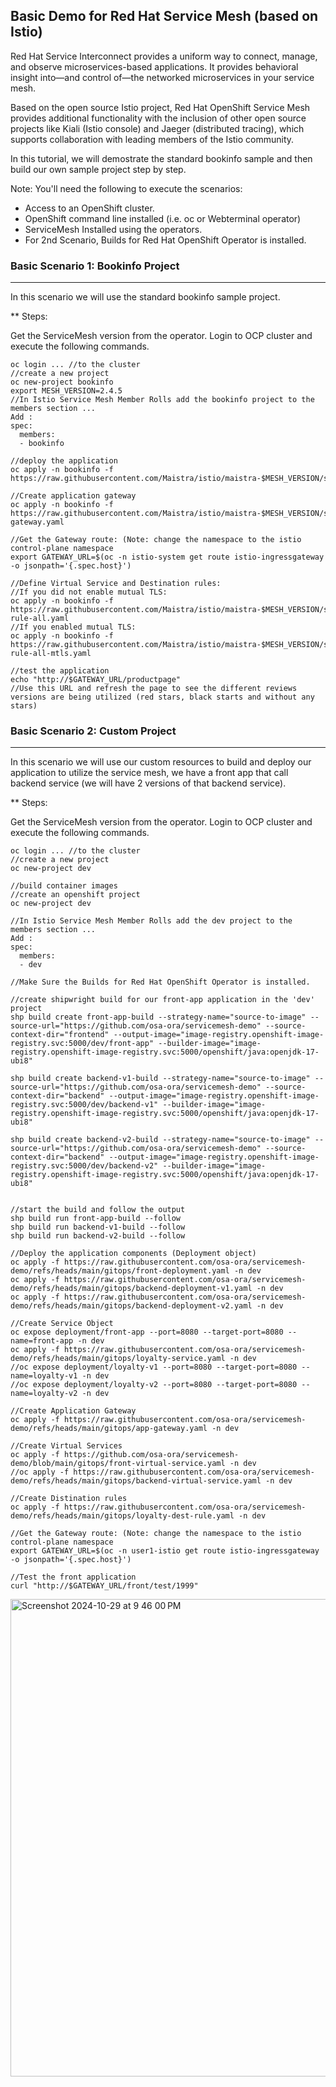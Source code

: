 ## Basic Demo for Red Hat Service Mesh (based on Istio)

Red Hat Service Interconnect provides a uniform way to connect, manage, and observe microservices-based applications. It provides behavioral insight into—and control of—the networked microservices in your service mesh.

Based on the open source Istio project, Red Hat OpenShift Service Mesh provides additional functionality with the inclusion of other open source projects like Kiali (Istio console) and Jaeger (distributed tracing), which supports collaboration with leading members of the Istio community.

In this tutorial, we will demostrate the standard bookinfo sample and then build our own sample project step by step.

Note: You'll need the following to execute the scenarios:
- Access to an OpenShift cluster.
- OpenShift command line installed (i.e. oc or Webterminal operator)
- ServiceMesh Installed using the operators.
- For 2nd Scenario, Builds for Red Hat OpenShift Operator is installed.
  
### Basic Scenario 1: Bookinfo Project
---

In this scenario we will use the standard bookinfo sample project.

** Steps:

Get the ServiceMesh version from the operator.
Login to OCP cluster and execute the following commands.

```
oc login ... //to the cluster
//create a new project
oc new-project bookinfo
export MESH_VERSION=2.4.5
//In Istio Service Mesh Member Rolls add the bookinfo project to the members section ...
Add :
spec:
  members:
  - bookinfo

//deploy the application
oc apply -n bookinfo -f https://raw.githubusercontent.com/Maistra/istio/maistra-$MESH_VERSION/samples/bookinfo/platform/kube/bookinfo.yaml

//Create application gateway
oc apply -n bookinfo -f https://raw.githubusercontent.com/Maistra/istio/maistra-$MESH_VERSION/samples/bookinfo/networking/bookinfo-gateway.yaml

//Get the Gateway route: (Note: change the namespace to the istio control-plane namespace
export GATEWAY_URL=$(oc -n istio-system get route istio-ingressgateway -o jsonpath='{.spec.host}')

//Define Virtual Service and Destination rules:
//If you did not enable mutual TLS:
oc apply -n bookinfo -f https://raw.githubusercontent.com/Maistra/istio/maistra-$MESH_VERSION/samples/bookinfo/networking/destination-rule-all.yaml 
//If you enabled mutual TLS:
oc apply -n bookinfo -f https://raw.githubusercontent.com/Maistra/istio/maistra-$MESH_VERSION/samples/bookinfo/networking/destination-rule-all-mtls.yaml 

//test the application
echo "http://$GATEWAY_URL/productpage"
//Use this URL and refresh the page to see the different reviews versions are being utilized (red stars, black starts and without any stars)
```


### Basic Scenario 2: Custom Project
---

In this scenario we will use our custom resources to build and deploy our application to utilize the service mesh, we have a front app that call backend service (we will have 2 versions of that backend service).

** Steps:

Get the ServiceMesh version from the operator.
Login to OCP cluster and execute the following commands.

```
oc login ... //to the cluster
//create a new project
oc new-project dev

//build container images
//create an openshift project
oc new-project dev

//In Istio Service Mesh Member Rolls add the dev project to the members section ...
Add :
spec:
  members:
  - dev

//Make Sure the Builds for Red Hat OpenShift Operator is installed.

//create shipwright build for our front-app application in the 'dev' project
shp build create front-app-build --strategy-name="source-to-image" --source-url="https://github.com/osa-ora/servicemesh-demo" --source-context-dir="frontend" --output-image="image-registry.openshift-image-registry.svc:5000/dev/front-app" --builder-image="image-registry.openshift-image-registry.svc:5000/openshift/java:openjdk-17-ubi8"

shp build create backend-v1-build --strategy-name="source-to-image" --source-url="https://github.com/osa-ora/servicemesh-demo" --source-context-dir="backend" --output-image="image-registry.openshift-image-registry.svc:5000/dev/backend-v1" --builder-image="image-registry.openshift-image-registry.svc:5000/openshift/java:openjdk-17-ubi8"

shp build create backend-v2-build --strategy-name="source-to-image" --source-url="https://github.com/osa-ora/servicemesh-demo" --source-context-dir="backend" --output-image="image-registry.openshift-image-registry.svc:5000/dev/backend-v2" --builder-image="image-registry.openshift-image-registry.svc:5000/openshift/java:openjdk-17-ubi8"


//start the build and follow the output
shp build run front-app-build --follow
shp build run backend-v1-build --follow
shp build run backend-v2-build --follow

//Deploy the application components (Deployment object)
oc apply -f https://raw.githubusercontent.com/osa-ora/servicemesh-demo/refs/heads/main/gitops/front-deployment.yaml -n dev
oc apply -f https://raw.githubusercontent.com/osa-ora/servicemesh-demo/refs/heads/main/gitops/backend-deployment-v1.yaml -n dev
oc apply -f https://raw.githubusercontent.com/osa-ora/servicemesh-demo/refs/heads/main/gitops/backend-deployment-v2.yaml -n dev

//Create Service Object
oc expose deployment/front-app --port=8080 --target-port=8080 --name=front-app -n dev
oc apply -f https://raw.githubusercontent.com/osa-ora/servicemesh-demo/refs/heads/main/gitops/loyalty-service.yaml -n dev
//oc expose deployment/loyalty-v1 --port=8080 --target-port=8080 --name=loyalty-v1 -n dev
//oc expose deployment/loyalty-v2 --port=8080 --target-port=8080 --name=loyalty-v2 -n dev

//Create Application Gateway
oc apply -f https://raw.githubusercontent.com/osa-ora/servicemesh-demo/refs/heads/main/gitops/app-gateway.yaml -n dev

//Create Virtual Services
oc apply -f https://github.com/osa-ora/servicemesh-demo/blob/main/gitops/front-virtual-service.yaml -n dev
//oc apply -f https://raw.githubusercontent.com/osa-ora/servicemesh-demo/refs/heads/main/gitops/backend-virtual-service.yaml -n dev

//Create Distination rules
oc apply -f https://raw.githubusercontent.com/osa-ora/servicemesh-demo/refs/heads/main/gitops/loyalty-dest-rule.yaml -n dev

//Get the Gateway route: (Note: change the namespace to the istio control-plane namespace
export GATEWAY_URL=$(oc -n user1-istio get route istio-ingressgateway -o jsonpath='{.spec.host}')

//Test the front application
curl "http://$GATEWAY_URL/front/test/1999"

```

<img width="764" alt="Screenshot 2024-10-29 at 9 46 00 PM" src="https://github.com/user-attachments/assets/2a3adcab-2d64-4d8e-81de-fe5525df4609">



